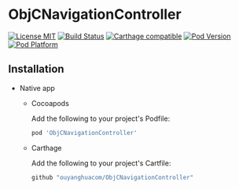 # ObjCNavigationController

[![License MIT](https://img.shields.io/badge/license-MIT-green.svg?style=flat)](https://raw.githubusercontent.com/ouyanghuacom/ObjCNavigationController/master/LICENSE)
[![Build Status](https://img.shields.io/travis/ouyanghuacom/ObjCNavigationController/master.svg?style=flat)](https://travis-ci.org/ouyanghuacom/ObjCNavigationController)
[![Carthage compatible](https://img.shields.io/badge/Carthage-compatible-4BC51D.svg?style=flat)](https://github.com/ouyanghuacom/ObjCNavigationController)
[![Pod Version](https://img.shields.io/cocoapods/v/ObjCNavigationController.svg?style=flat)](http://cocoapods.org/pods/ObjCNavigationController)
[![Pod Platform](https://img.shields.io/cocoapods/p/ObjCNavigationController.svg?style=flat)](http://cocoapods.org/pods/ObjCNavigationController)

## Installation

* Native app
   * Cocoapods

        Add the following to your project's Podfile:
        ```ruby
        pod 'ObjCNavigationController'
        ```

   * Carthage

        Add the following to your project's Cartfile:
        ```ruby
        github "ouyanghuacom/ObjCNavigationController"
        ```